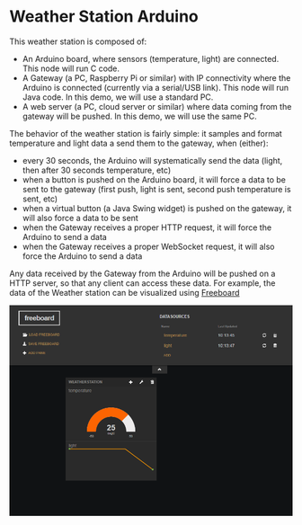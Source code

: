 Weather Station Arduino
==================

This weather station is composed of:

- An Arduino board, where sensors (temperature, light) are connected. This node will run C code.
- A Gateway (a PC, Raspberry Pi or similar) with IP connectivity where the Arduino is connected (currently via a serial/USB link). This node will run Java code. In this demo, we will use a standard PC.
- A web server (a PC, cloud server or similar) where data coming from the gateway will be pushed. In this demo, we will use the same PC.

The behavior of the weather station is fairly simple: it samples and format temperature and light data a send them to the gateway, when (either):
- every 30 seconds, the Arduino will systematically send the data (light, then after 30 seconds temperature, etc)
- when a button is pushed on the Arduino board, it will force a data to be sent to the gateway (first push, light is sent, second push temperature is sent, etc)
- when a virtual button (a Java Swing widget) is pushed on the gateway, it will also force a data to be sent
- when the Gateway receives a proper HTTP request, it will force the Arduino to send a data
- when the Gateway receives a proper WebSocket request, it will also force the Arduino to send a data

Any data received by the Gateway from the Arduino will be pushed on a HTTP server, so that any client can access these data. For example, the data of the Weather station can be visualized using [Freeboard](http://freeboard.io/)

![Weather station in Freeboard](./img/WeatherStationGUI.png)
